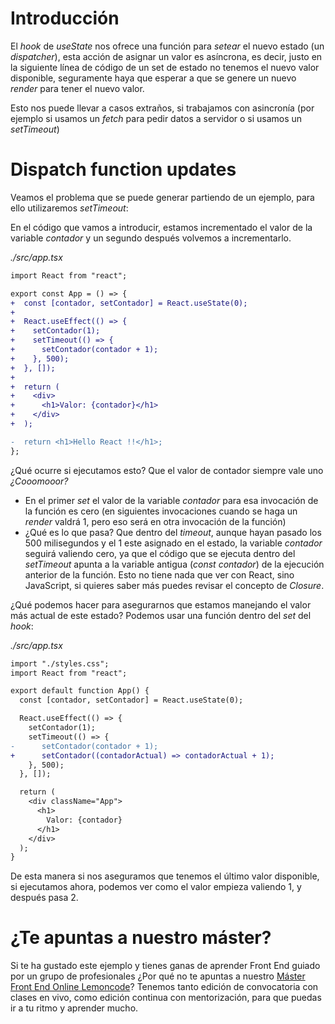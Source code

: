 # Introducción

El *hook* de _useState_ nos ofrece una función para *setear* el nuevo estado (un *dispatcher*), esta acción de asignar un valor es asíncrona, es decir, justo en la siguiente línea de código de un set de estado no tenemos el nuevo valor disponible, seguramente haya que esperar a que se genere un nuevo *render* para tener el nuevo valor.

Esto nos puede llevar a casos extraños, si trabajamos con asincronía (por ejemplo si usamos un *fetch* para pedir datos a servidor o si usamos un *setTimeout*)

# Dispatch function updates

Veamos el problema que se puede generar partiendo de un ejemplo, para ello utilizaremos _setTimeout_:

En el código que vamos a introducir, estamos incrementado el valor de la variable _contador_ y un segundo después volvemos a incrementarlo.

_./src/app.tsx_

```diff
import React from "react";

export const App = () => {
+  const [contador, setContador] = React.useState(0);
+
+  React.useEffect(() => {
+    setContador(1);
+    setTimeout(() => {
+      setContador(contador + 1);
+    }, 500);
+  }, []);
+
+  return (
+    <div>
+      <h1>Valor: {contador}</h1>
+    </div>
+  );

-  return <h1>Hello React !!</h1>;
};
```

¿Qué ocurre si ejecutamos esto? Que el valor de contador siempre vale uno _¿Cooomooor?_

- En el primer _set_ el valor de la variable _contador_ para esa invocación de la función es cero (en siguientes invocaciones cuando se haga un *render* valdrá 1, pero eso será en otra invocación de la función)
- ¿Qué es lo que pasa? Que dentro del *timeout*, aunque hayan pasado los 500 milisegundos y el 1 este asignado en el estado, la variable _contador_ seguirá valiendo cero, ya que
  el código que se ejecuta dentro del *setTimeout* apunta a la variable antigua (_const contador_) de la ejecución anterior de la función. Esto no tiene nada que ver con React, sino JavaScript, si quieres saber más puedes revisar el concepto de *Closure*.

¿Qué podemos hacer para asegurarnos que estamos manejando el valor más actual de este estado? Podemos usar una función dentro del *set* del *hook*:

_./src/app.tsx_
```diff
import "./styles.css";
import React from "react";

export default function App() {
  const [contador, setContador] = React.useState(0);

  React.useEffect(() => {
    setContador(1);
    setTimeout(() => {
-      setContador(contador + 1);
+      setContador((contadorActual) => contadorActual + 1);
    }, 500);
  }, []);

  return (
    <div className="App">
      <h1>
        Valor: {contador}
      </h1>
    </div>
  );
}
```

De esta manera si nos aseguramos que tenemos el último valor disponible, si ejecutamos ahora, podemos ver como el valor empieza valiendo 1, y después pasa 2.

# ¿Te apuntas a nuestro máster?

Si te ha gustado este ejemplo y tienes ganas de aprender Front End
guiado por un grupo de profesionales ¿Por qué no te apuntas a
nuestro [Máster Front End Online Lemoncode](https://lemoncode.net/master-frontend#inicio-banner)? Tenemos tanto edición de convocatoria
con clases en vivo, como edición continua con mentorización, para
que puedas ir a tu ritmo y aprender mucho.
